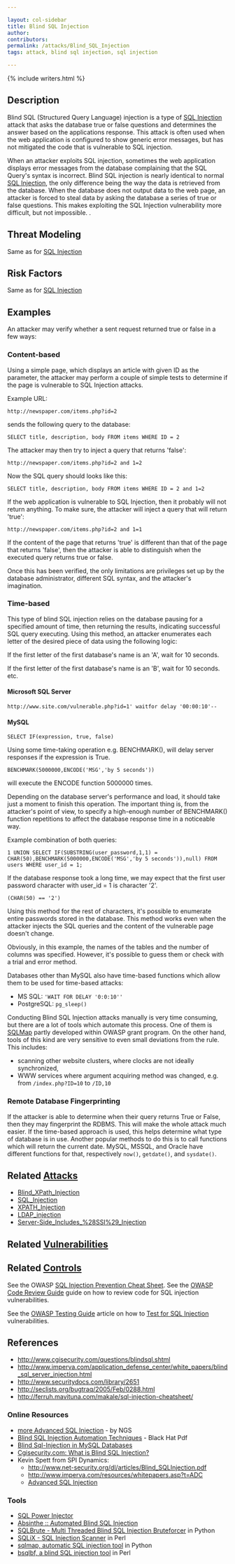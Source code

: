 ```yaml
---

layout: col-sidebar
title: Blind SQL Injection
author: 
contributors:
permalink: /attacks/Blind_SQL_Injection
tags: attack, blind sql injection, sql injection

---
```


{% include writers.html %}

## Description

Blind SQL (Structured Query Language) injection is a type of [SQL
Injection](https://owasp.org/www-community/attacks/SQL_Injection) attack that asks the database true
or false questions and determines the answer based on the applications
response. This attack is often used when the web application is
configured to show generic error messages, but has not mitigated the
code that is vulnerable to SQL injection.

When an attacker exploits SQL injection, sometimes the web application
displays error messages from the database complaining that the SQL
Query's syntax is incorrect. Blind SQL injection is nearly identical to
normal [SQL Injection](https://owasp.org/www-community/attacks/SQL_Injection), the only difference
being the way the data is retrieved from the database. When the database
does not output data to the web page, an attacker is forced to steal
data by asking the database a series of true or false questions. This
makes exploiting the SQL Injection vulnerability more difficult, but not
impossible. .

## Threat Modeling

Same as for [SQL Injection](https://owasp.org/www-community/attacks/SQL_Injection)

## Risk Factors

Same as for [SQL Injection](https://owasp.org/www-community/attacks/SQL_Injection)

## Examples

An attacker may verify whether a sent request returned true or false in
a few ways:

### Content-based

Using a simple page, which displays an article with given ID as the
parameter, the attacker may perform a couple of simple tests to
determine if the page is vulnerable to SQL Injection attacks.

Example URL:

    http://newspaper.com/items.php?id=2

sends the following query to the database:

    SELECT title, description, body FROM items WHERE ID = 2

The attacker may then try to inject a query that returns 'false':

    http://newspaper.com/items.php?id=2 and 1=2

Now the SQL query should looks like this:

    SELECT title, description, body FROM items WHERE ID = 2 and 1=2

If the web application is vulnerable to SQL Injection, then it probably
will not return anything. To make sure, the attacker will inject a query
that will return 'true':

    http://newspaper.com/items.php?id=2 and 1=1

If the content of the page that returns 'true' is different than that of
the page that returns 'false', then the attacker is able to distinguish
when the executed query returns true or false.

Once this has been verified, the only limitations are privileges set up
by the database administrator, different SQL syntax, and the attacker's
imagination.

### Time-based

This type of blind SQL injection relies on the database pausing for a
specified amount of time, then returning the results, indicating
successful SQL query executing. Using this method, an attacker
enumerates each letter of the desired piece of data using the following
logic:

If the first letter of the first database's name is an 'A', wait for 10
seconds.

If the first letter of the first database's name is an 'B', wait for 10
seconds. etc.

#### Microsoft SQL Server

    http://www.site.com/vulnerable.php?id=1' waitfor delay '00:00:10'--

#### MySQL

    SELECT IF(expression, true, false)

Using some time-taking operation e.g. BENCHMARK(), will delay server
responses if the expression is True.

    BENCHMARK(5000000,ENCODE('MSG','by 5 seconds'))

will execute the ENCODE function 5000000 times.

Depending on the database server's performance and load, it should take
just a moment to finish this operation. The important thing is, from the
attacker's point of view, to specify a high-enough number of BENCHMARK()
function repetitions to affect the database response time in a
noticeable way.

Example combination of both queries:

    1 UNION SELECT IF(SUBSTRING(user_password,1,1) = CHAR(50),BENCHMARK(5000000,ENCODE('MSG','by 5 seconds')),null) FROM users WHERE user_id = 1;

If the database response took a long time, we may expect that the first
user password character with user_id = 1 is character '2'.

    (CHAR(50) == '2')

Using this method for the rest of characters, it's possible to enumerate
entire passwords stored in the database. This method works even when the
attacker injects the SQL queries and the content of the vulnerable page
doesn't change.

Obviously, in this example, the names of the tables and the number of
columns was specified. However, it's possible to guess them or check
with a trial and error method.

Databases other than MySQL also have time-based functions which allow
them to be used for time-based attacks:

- MS SQL: `'WAIT FOR DELAY '0:0:10''`
- PostgreSQL: `pg_sleep()`

Conducting Blind SQL Injection attacks manually is very time
consuming, but there are a lot of tools which automate this process. One
of them is [SQLMap](http://sqlmap.org/) partly developed within OWASP
grant program. On the other hand, tools of this kind are very sensitive
to even small deviations from the rule. This includes:

  - scanning other website clusters, where clocks are not ideally
    synchronized,
  - WWW services where argument acquiring method was changed, e.g. from
    `/index.php?ID=10` to `/ID,10`

### Remote Database Fingerprinting

If the attacker is able to determine when their query returns True or
False, then they may fingerprint the RDBMS. This will make the whole
attack much easier. If the time-based approach is used, this helps
determine what type of database is in use. Another popular methods to do
this is to call functions which will return the current date. MySQL,
MSSQL, and Oracle have different functions for that, respectively
`now()`, `getdate()`, and `sysdate()`.

## Related [Attacks](https://owasp.org/www-community/attacks/)

- [Blind_XPath_Injection](https://owasp.org/www-community/attacks/Blind_XPath_Injection)
- [SQL_Injection](https://owasp.org/www-community/attacks/SQL_Injection)
- [XPATH_Injection](https://owasp.org/www-community/attacks/XPATH_Injection)
- [LDAP_injection](https://owasp.org/www-community/attacks/LDAP_Injection)
- [Server-Side_Includes_%28SSI%29_Injection](https://owasp.org/www-community/attacks/Server-Side_Includes_(SSI)_Injection)

## Related [Vulnerabilities](https://owasp.org/www-community/vulnerabilities/)

## Related [Controls](https://owasp.org/www-community/controls/)

See the OWASP [SQL Injection Prevention Cheat Sheet](https://cheatsheetseries.owasp.org/cheatsheets/SQL_Injection_Prevention_Cheat_Sheet.html).
See the [OWASP Code Review Guide](https://owasp.org/www-project-code-review-guide/) guide on how to
review code for SQL injection vulnerabilities.

See the [OWASP Testing Guide](https://owasp.org/www-project-web-security-testing-guide/) article on how to
[Test for SQL Injection](document/4_Web_Application_Security_Testing/4.8_Input_Validation_Testing/4.8.5_Testing_for_SQL_Injection_WSTG-INPVAL-005.md)
vulnerabilities.

## References

- http://www.cgisecurity.com/questions/blindsql.shtml
- http://www.imperva.com/application_defense_center/white_papers/blind_sql_server_injection.html
- http://www.securitydocs.com/library/2651
- http://seclists.org/bugtraq/2005/Feb/0288.html
- http://ferruh.mavituna.com/makale/sql-injection-cheatsheet/

### Online Resources

- [more Advanced SQL Injection](https://research.nccgroup.com/wp-content/uploads/2020/07/advanced_sql_injection.pdf) - by NGS
- [Blind SQL Injection Automation Techniques](http://www.blackhat.com/presentations/bh-usa-04/bh-us-04-hotchkies/bh-us-04-hotchkies.pdf) - Black Hat Pdf
- [Blind Sql-Injection in MySQL Databases](http://seclists.org/lists/bugtraq/2005/Feb/0288.html)
- [Cgisecurity.com: What is Blind SQL Injection?](http://www.cgisecurity.com/questions/blindsql.shtml)
- Kevin Spett from SPI Dynamics:
  - http://www.net-security.org/dl/articles/Blind_SQLInjection.pdf
  - http://www.imperva.com/resources/whitepapers.asp?t=ADC
  - [Advanced SQL Injection](https://wiki.owasp.org/images/7/74/Advanced_SQL_Injection.ppt)

### Tools

- [SQL Power Injector](http://www.sqlpowerinjector.com/)
- [Absinthe :: Automated Blind SQL Injection](https://github.com/cameronhotchkies/Absinthe)
- [SQLBrute - Multi Threaded Blind SQL Injection Bruteforcer](http://www.securiteam.com/tools/5IP0L20I0E.html) in Python
- [SQLiX - SQL Injection Scanner](:Category:OWASP_SQLiX_Project "wikilink") in Perl
- [sqlmap, automatic SQL injection tool](http://sqlmap.org/) in Python
- [bsqlbf, a blind SQL injection tool](https://code.google.com/p/bsqlbf-v2/) in Perl
